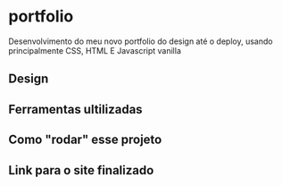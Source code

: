 # portfolio
Desenvolvimento do meu novo portfolio do design até o deploy, usando principalmente CSS, HTML E Javascript vanilla 
## Design ##

## Ferramentas ultilizadas ##

## Como "rodar" esse projeto ##

## Link para o site finalizado ##
